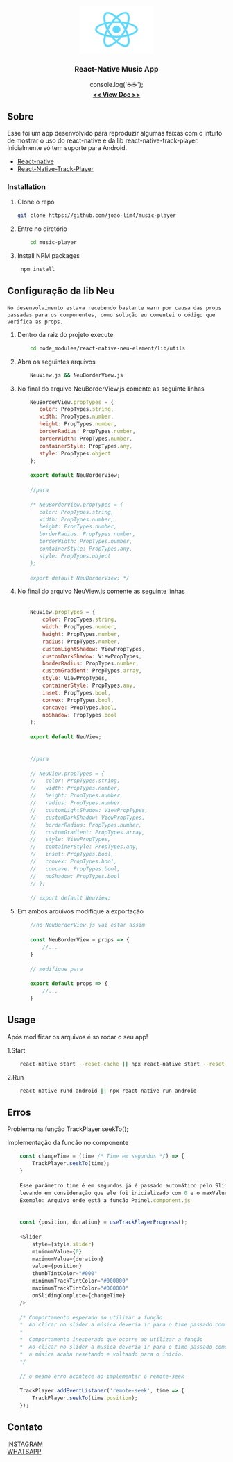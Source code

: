 <p align="center">
  <a href="https://github.com/othneildrew/Best-README-Template">
    <img src="src/content/assets/logo.png" alt="Logo" width="170" height="110">
  </a>

  <h3 align="center">React-Native Music App</h3>

  <p align="center">
    console.log('☕☕');
    <br />
    <a href="https://github.com/joao-lim4/music-player"><strong> << View Doc >></strong></a>
  </p>
</p>


## Sobre
Esse foi um app desenvolvido para reproduzir algumas faixas com o intuito de mostrar o uso do react-native e da lib react-native-track-player.
Inicialmente só tem suporte para Android.


* [React-native](https://reactnative.dev/)
* [React-Native-Track-Player](https://react-native-track-player.js.org/documentation/)




### Installation

1. Clone o repo
   ```sh
   git clone https://github.com/joao-lim4/music-player
   ```
2. Entre no diretório
    ```sh
        cd music-player
    ```
3. Install NPM packages
   ```sh
    npm install
   ```

## Configuração da lib Neu
    No desenvolvimento estava recebendo bastante warn por causa das props passadas para os componentes, como solução eu comentei o código que verifica as props.

1. Dentro da raiz do projeto execute
    ```sh
        cd node_modules/react-native-neu-element/lib/utils 
    ```
2. Abra os seguintes arquivos
    ```sh
        NeuView.js && NeuBorderView.js
    ```
3. No final do arquivo NeuBorderView.js comente as seguinte linhas
    ```js
        NeuBorderView.propTypes = {
           color: PropTypes.string,
           width: PropTypes.number,
           height: PropTypes.number,
           borderRadius: PropTypes.number,
           borderWidth: PropTypes.number,
           containerStyle: PropTypes.any,
           style: PropTypes.object
        };

        export default NeuBorderView;

        //para

        /* NeuBorderView.propTypes = {
           color: PropTypes.string,
           width: PropTypes.number,
           height: PropTypes.number,
           borderRadius: PropTypes.number,
           borderWidth: PropTypes.number,
           containerStyle: PropTypes.any,
           style: PropTypes.object
        };

        export default NeuBorderView; */

    ```
4. No final do arquivo NeuView.js comente as seguinte linhas
    ```js

        NeuView.propTypes = {
            color: PropTypes.string,
            width: PropTypes.number,
            height: PropTypes.number,
            radius: PropTypes.number,
            customLightShadow: ViewPropTypes,
            customDarkShadow: ViewPropTypes,
            borderRadius: PropTypes.number,
            customGradient: PropTypes.array,
            style: ViewPropTypes,
            containerStyle: PropTypes.any,
            inset: PropTypes.bool,
            convex: PropTypes.bool,
            concave: PropTypes.bool,
            noShadow: PropTypes.bool
        };

        export default NeuView;


        //para

        // NeuView.propTypes = {
        //   color: PropTypes.string,
        //   width: PropTypes.number,
        //   height: PropTypes.number,
        //   radius: PropTypes.number,
        //   customLightShadow: ViewPropTypes,
        //   customDarkShadow: ViewPropTypes,
        //   borderRadius: PropTypes.number,
        //   customGradient: PropTypes.array,
        //   style: ViewPropTypes,
        //   containerStyle: PropTypes.any,
        //   inset: PropTypes.bool,
        //   convex: PropTypes.bool,
        //   concave: PropTypes.bool,
        //   noShadow: PropTypes.bool
        // };

        // export default NeuView;


    ```
5. Em ambos arquivos modifique a exportação
    ```js
        //no NeuBorderView.js vai estar assim

        const NeuBorderView = props => {
            //...
        }

        // modifique para

        export default props => {
            //...
        } 

    ```

<!-- USAGE EXAMPLES -->
## Usage

Após modificar os arquivos é so rodar o seu app!

1.Start
```sh
    react-native start --reset-cache || npx react-native start --reset-cache
```
2.Run
```sh
    react-native rund-android || npx react-native run-android
```

## Erros

Problema na função TrackPlayer.seekTo();

Implementação da funcão no componente
```js
    const changeTime = (time /* Time em segundos */) => {
        TrackPlayer.seekTo(time);
    }

    Esse parâmetro time é em segundos já é passado automático pelo Slider
    levando em consideração que ele foi inicializado com 0 e o maxValue é a duração da música
    Exemplo: Arquivo onde está a função Painel.component.js


    const {position, duration} = useTrackPlayerProgress();

    <Slider
        style={style.slider}
        minimumValue={0}
        maximumValue={duration}
        value={position}
        thumbTintColor="#000"
        minimumTrackTintColor="#000000"
        maximumTrackTintColor="#000000"
        onSlidingComplete={changeTime}
    />

    /* Comportamento esperado ao utilizar a função
    *  Ao clicar no slider a música deveria ir para o time passado como parâmetro na função 
    * 
    *  Comportamento inesperado que ocorre ao utilizar a função
    *  Ao clicar no slider a musica deveria ir para o time passado como parâmetro na função, porém 
    *  a música acaba resetando e voltando para o início. 
    */
 
    // o mesmo erro acontece ao implementar o remote-seek

    TrackPlayer.addEventListaner('remote-seek', time => {
        TrackPlayer.seekTo(time.position);
    });

```



## Contato
[INSTAGRAM](https://www.instagram.com/joao_lim4/)
<br/>
[WHATSAPP](https://api.whatsapp.com/send/?phone=%2B5531989013076&text=Ola%20vim%20pelo%20app%20de%20m%C3%BAsica&app_absent=0&lang=pt_br)



